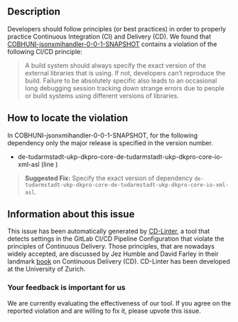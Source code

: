 
## Description
Developers should follow principles (or best practices) in order to properly practice Continuous Integration (CI) and Delivery (CD).
We found that [COBHUNI-jsonxmihandler-0-0-1-SNAPSHOT](https://gitlab.com/alrazi/jsonxmihandler/blob/master/.gitlab-ci.yml) contains a violation of the following CI/CD principle:

> A build system should always specify the exact version of the external libraries that is using.
If not, developers can’t reproduce the build. Failure to be absolutely specific also leads to an occasional long debugging session tracking down strange errors due to people or build systems using different versions of libraries.

## How to locate the violation

In COBHUNI-jsonxmihandler-0-0-1-SNAPSHOT, for the following dependency only the major release is specified in the version number.

* de-tudarmstadt-ukp-dkpro-core-de-tudarmstadt-ukp-dkpro-core-io-xml-asl (line )

> **Suggested Fix:** Specify the exact version of dependency `de-tudarmstadt-ukp-dkpro-core-de-tudarmstadt-ukp-dkpro-core-io-xml-asl`.

## Information about this issue

This issue has been automatically generated by [CD-Linter](https://gitlab.com/Jancso/configuration-analytics), a tool that detects settings in the GitLab CI/CD Pipeline Configuration that violate the principles of Continuous Delivery. Those principles, that are nowadays widely accepted, are discussed by Jez Humble and David Farley in their landmark [book](https://www.oreilly.com/library/view/continuous-delivery-reliable/9780321670250/) on Continuous Delivery (CD). CD-Linter has been developed at the University of Zurich.

### Your feedback is important for us
We are currently evaluating the effectiveness of our tool. If you agree on the reported violation and are willing to fix it, please upvote this issue.